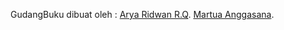 ﻿GudangBuku 
dibuat oleh :
[Arya Ridwan R.Q](https://github.com/Arya430).
[Martua Anggasana](https://github.com/angghero).
